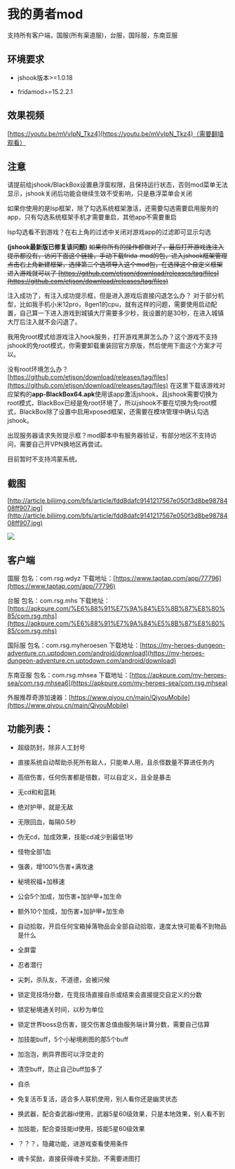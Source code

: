 # 我的勇者mod

支持所有客户端，国服(所有渠道服)，台服，国际服，东南亚服

## 环境要求

- jshook版本>=1.0.18

- fridamod>=15.2.2.1

## 效果视频

[https://youtu.be/mVvIpN_Tkz4](https://youtu.be/mVvIpN_Tkz4)（需要翻墙观看）

## 注意

请提前给jshook/BlackBox设置悬浮窗权限，且保持运行状态，否则mod菜单无法显示，jshook关闭后功能会继续生效不受影响，只是悬浮菜单会关闭

如果你使用的是lsp框架，除了勾选系统框架激活，还需要勾选需要启用服务的app，只有勾选系统框架手机才需要重启，其他app不需要重启

lsp勾选看不到游戏？在右上角的过滤中关闭对游戏app的过滤即可显示勾选

**(jshook最新版已修复该问题)**
~~如果你所有的操作都做对了，最后打开游戏连注入提示都没有，访问下面这个链接，手动下载frida-mod的包，进入jshook框架管理点击右上角新建框架，选择第二个选项导入这个mod包，在选择这个自定义框架进入游戏就可以了
[https://github.com/etjson/download/releases/tag/files](https://github.com/etjson/download/releases/tag/files)~~

注入成功了，有注入成功提示框，但是进入游戏后直接闪退怎么办？
对于部分机型，比如我手机小米12pro，8gen1的cpu，就有这样的问题，需要使用启动配置，自己算一下进入游戏到城镇大厅需要多少秒，我设置的是30秒，在进入城镇大厅后注入就不会闪退了。

我用免root模式给游戏注入hook服务，打开游戏黑屏怎么办？这个游戏不支持jshook的免root模式，你需要卸载重装回官方原版，然后使用下面这个方案才可以。

没有root环境怎么办？[https://github.com/etjson/download/releases/tag/files](https://github.com/etjson/download/releases/tag/files)
在这里下载该游戏对应架构的**app-BlackBox64.apk**使用该app激活jshook，且jshook需要切换为root模式，BlackBox已经是免root环境了，所以jshook不要在切换为免root模式，BlackBox除了设置中启用xposed框架，还需要在模块管理中确认勾选jshook。

出现服务器请求失败提示框？mod脚本中有服务器验证，有部分地区不支持访问，需要自己开VPN换地区再尝试。

目前暂时不支持鸿蒙系统。

## 截图

[http://article.biliimg.com/bfs/article/fdd8dafc9141217567e050f3d8be9878408ff907.jpg](http://article.biliimg.com/bfs/article/fdd8dafc9141217567e050f3d8be9878408ff907.jpg)

![](http://article.biliimg.com/bfs/article/fdd8dafc9141217567e050f3d8be9878408ff907.jpg)

## 客户端

国服  包名：com.rsg.wdyz 下载地址：[https://www.taptap.com/app/77796](https://www.taptap.com/app/77796)

台服  包名：com.rsg.mhs 下载地址：[https://apkpure.com/%E6%88%91%E7%9A%84%E5%8B%87%E8%80%85/com.rsg.mhs](https://apkpure.com/%E6%88%91%E7%9A%84%E5%8B%87%E8%80%85/com.rsg.mhs)

国际服  包名：com.rsg.myheroesen 下载地址：[https://my-heroes-dungeon-adventure.cn.uptodown.com/android/download](https://my-heroes-dungeon-adventure.cn.uptodown.com/android/download)

东南亚服  包名：com.rsg.mhsea 下载地址：[https://apkpure.com/my-heroes-sea/com.rsg.mhsea6](https://apkpure.com/my-heroes-sea/com.rsg.mhsea)

外服推荐奇游加速器：[https://www.qiyou.cn/main/QiyouMobile](https://www.qiyou.cn/main/QiyouMobile)

## 功能列表：

- 超级防封，除非人工封号

- 直接系统自动帮助杀死所有敌人，只能单人用，且杀怪数量不算进任务内

- 高倍伤害，任何伤害都是倍数，可以自定义，且全是暴击

- 无cd和和蓝耗

- 绝对护甲，就是无敌

- 无限回血，每隔0.5秒

- 伪无cd，加成效果，技能cd减少到最低1秒

- 怪物全部1血

- 强袭，增100%伤害+满攻速

- 秘境祝福+加移速

- 公会5个加成，加伤害+加护甲+加生命

- 额外10个加成，加伤害+加护甲+加生命

- 自动拾取，开启任何宝箱掉落物品会全部自动拾取，速度太快可能看不到物品是什么

- 全屏雷

- 忍者潜行

- 尖刺，杀队友，不道德，会被问候

- 锁定竞技场分数，在竞技场直接自杀或结束会直接提交自定义的分数

- 锁定秘境通关时间，以秒为单位

- 锁定世界boss总伤害，提交伤害总值由服务端计算分数，需要自己估算

- 加技能buff，5个小秘境刷图的那5个buff

- 加泡泡，刷异界图可以浮空走的

- 清空buff，防止自己buff加多了

- 自杀

- 免复活币复活，适合多人联机使用，别人看你还是幽灵状态

- 换武器，配合查武器id使用，武器5星60级效果，只是本地效果，别人看不到

- 加技能，配合查技能id使用，技能5星60级效果

- ？？？，隐藏功能，进游戏查看使用条件

- 魂卡奖励，直接获得魂卡奖励，不需要进图打
